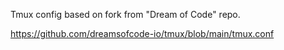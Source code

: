 Tmux config based on fork from "Dream of Code" repo.

https://github.com/dreamsofcode-io/tmux/blob/main/tmux.conf


